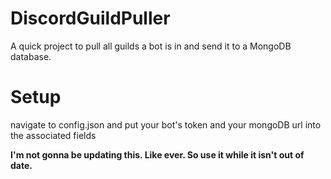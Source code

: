 # DiscordGuildPuller
A quick project to pull all guilds a bot is in and send it to a MongoDB database.


# Setup

navigate to config.json and put your bot's token and your mongoDB url into the associated fields

**I'm not gonna be updating this. Like ever. So use it while it isn't out of date.**
